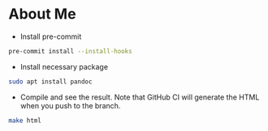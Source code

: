 # About Me

* Install pre-commit

```bash
pre-commit install --install-hooks
```

* Install necessary package

```bash
sudo apt install pandoc
```

* Compile and see the result. Note that GitHub CI will generate the HTML when you push to the branch.

```bash
make html
```
